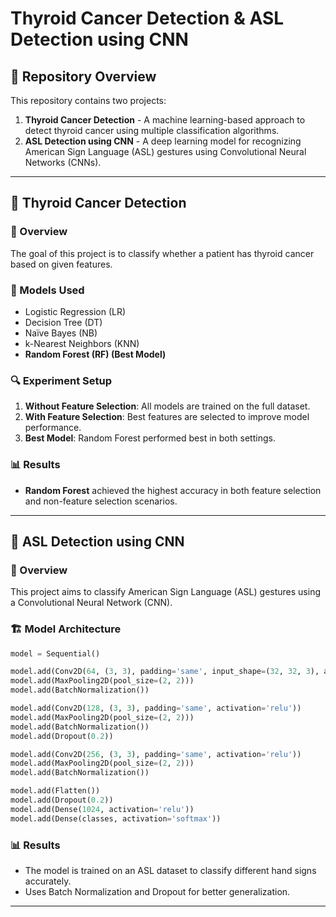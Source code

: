 # Thyroid Cancer Detection & ASL Detection using CNN

## 📌 Repository Overview
This repository contains two projects:
1. **Thyroid Cancer Detection** - A machine learning-based approach to detect thyroid cancer using multiple classification algorithms.
2. **ASL Detection using CNN** - A deep learning model for recognizing American Sign Language (ASL) gestures using Convolutional Neural Networks (CNNs).

---

## 🏥 Thyroid Cancer Detection
### 📖 Overview
The goal of this project is to classify whether a patient has thyroid cancer based on given features.

### 🔬 Models Used
- Logistic Regression (LR)
- Decision Tree (DT)
- Naïve Bayes (NB)
- k-Nearest Neighbors (KNN)
- **Random Forest (RF) (Best Model)**

### 🔍 Experiment Setup
1. **Without Feature Selection**: All models are trained on the full dataset.
2. **With Feature Selection**: Best features are selected to improve model performance.
3. **Best Model**: Random Forest performed best in both settings.

### 📊 Results
- **Random Forest** achieved the highest accuracy in both feature selection and non-feature selection scenarios.

---

## 👐 ASL Detection using CNN
### 📖 Overview
This project aims to classify American Sign Language (ASL) gestures using a Convolutional Neural Network (CNN).

### 🏗 Model Architecture
```python
model = Sequential()

model.add(Conv2D(64, (3, 3), padding='same', input_shape=(32, 32, 3), activation='relu'))
model.add(MaxPooling2D(pool_size=(2, 2)))
model.add(BatchNormalization())

model.add(Conv2D(128, (3, 3), padding='same', activation='relu'))
model.add(MaxPooling2D(pool_size=(2, 2)))
model.add(BatchNormalization())
model.add(Dropout(0.2))

model.add(Conv2D(256, (3, 3), padding='same', activation='relu'))
model.add(MaxPooling2D(pool_size=(2, 2)))
model.add(BatchNormalization())

model.add(Flatten())
model.add(Dropout(0.2))
model.add(Dense(1024, activation='relu'))
model.add(Dense(classes, activation='softmax'))
```

### 📊 Results
- The model is trained on an ASL dataset to classify different hand signs accurately.
- Uses Batch Normalization and Dropout for better generalization.

---


